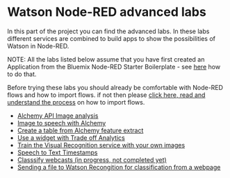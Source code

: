 # Watson Node-RED advanced labs

In this part of the project you can find the advanced labs. In these labs different services are combined to build apps to show the possibilities of Watson in Node-RED.

NOTE: All the labs listed below assume that you have first created an Application from the Bluemix Node-RED Starter Boilerplate - see [here](/introduction_to_node_red/README.md) how to do that.

Before trying these labs you should already be comfortable with Node-RED flows and how to import flows. if not then
please [click here, read and understand the process](/introduction_to_node_red/README.md) on how to import flows.

- [Alchemy API Image analysis](alchemy_image_analysis_thumbs/README.md)
- [Image to speech with Alchemy](alchemy_image_to_speech/README.md)
- [Create a table from Alchemy feature extract](alchemy_output_table/README.md)
- [Use a widget with Trade off Analytics](tradeoff_analytics_widget/README.md)
- [Train the Visual Recognition service with your own images](visual_recognition_training/README.md)
- [Speech to Text Timestamps](speech_to_text_timestamps/README.md)
- [Classsify webcasts (in progress, not completed yet)](webcast_classifier/README.md)
- [Sending a file to Watson Recongition for classification from a webpage](visual_recognitin_file_send/README.md)
